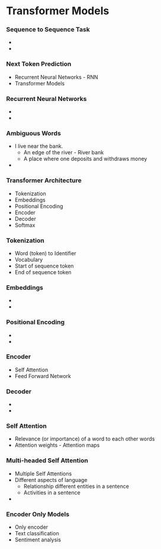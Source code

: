 # Transformer Models

### Sequence to Sequence Task
-
-

### Next Token Prediction
- Recurrent Neural Networks - RNN
- Transformer Models

### Recurrent Neural Networks
-
-

### Ambiguous Words
- I live near the bank.
  - An edge of the river - River bank
  - A place where one deposits and withdraws money 
-

### Transformer Architecture
- Tokenization
- Embeddings
- Positional Encoding
- Encoder
- Decoder
- Softmax 

### Tokenization
- Word (token) to Identifier
- Vocabulary
- Start of sequence token
- End of sequence token

### Embeddings
- 
-

### Positional Encoding
-
-

### Encoder
- Self Attention
- Feed Forward Network

### Decoder
-
-

### Self Attention
- Relevance (or importance) of a word to each other words
- Attention weights - Attention maps

### Multi-headed Self Attention
- Multiple Self Attentions
- Different aspects of language
  - Relationship different entities in a sentence
  - Activities in a sentence 
-

### Encoder Only Models
- Only encoder
- Text classification
- Sentiment analysis

